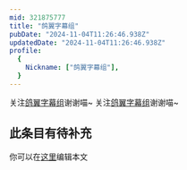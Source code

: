 ```yaml
---
mid: 321875777
title: "鸽翼字幕组"
pubDate: "2024-11-04T11:26:46.938Z"
updatedDate: "2024-11-04T11:26:46.938Z"
profile:
  {
    Nickname: ["鸽翼字幕组"],
  }
---
```


关注[鸽翼字幕组](https://space.bilibili.com/321875777)谢谢喵~ 关注[鸽翼字幕组](https://space.bilibili.com/321875777)谢谢喵~

## 此条目有待补充
你可以在[这里](https://github.com/Yuhanawa/VTuber.ICU-Content/edit/master/v/鸽翼字幕组/index.md)编辑本文
